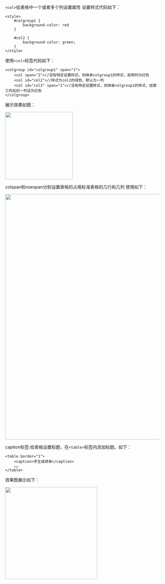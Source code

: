 `<col>`给表格中一个或者多个列设置属性
设置样式代码如下：

	<style>
        #colgroup1 {
            background-color: red
        }

        #col2 {
            background-color: green;
        }
	</style>

使用`<col>`标签代码如下：

	<colgroup id="colgroup1" span="1">
        <col span="2">//没有特定设置样式，则继承colgroup1的样式，前两列为红色
        <col id="col2">//样式为col2的绿色，默认为一列
        <col id="col3" span="1">//没有特定设置样式，则继承colgroup1的样式，给第三列后的一列设为红色
    </colgroup>

展示效果如图：

<img src="http://html-basic-images.qiniudn.com/section_9_text_course_4.png" style="width:220px;">

colspan和rowspan分别设置表格的占用标准表格的几行和几列  使用如下：

<img src="http://html-basic-images.qiniudn.com/section_9_text_course_5.png" style="width:800px">

caption标签:给表格设置标题，在`<table>`标签内添加标题。如下：

    <table border="1">
    	<caption>学生成绩单</caption>
	 	……
	</table>

效果图展示如下：

<img src="http://html-basic-images.qiniudn.com/section_9_text_course_6.png" style="width:300px;">


